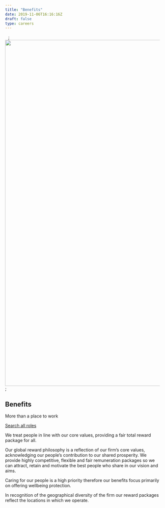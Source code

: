 ```yaml
---
title: "Benefits"
date: 2019-11-06T16:16:16Z
draft: false
type: careers
---
```

<section class="fullbleed  fullbleed--hero fullbleed--project fullbleed--video">
    <div class="fullbleed__inner">
    <div class="progressiveMedia">
        <img src="https://www.arup.com/-/media/arup/images/arupcareers/new/3designers-at-work--london-2015c-arup3.jpg?h=1126&w=2000&hash=42423D7D5BE70BE00D2500BD90C7790E" class="tempImg" alt="" width="10" height="6" DisableWebEdit="False" />;
        <img src="/images/arup-pages/careers/benefits-banner.jpg" class="mainImg" alt="" width="2000" height="1125" DisableWebEdit="False" />;
    </div>
            <!--eo preload="auto" loop="true" muted="muted" class="desktop-only">
                <source src="https://www.arup.com/-/media/arup/videos/sagrada-familia-crop.mp4" type="video/mp4">Your browser does not support the video tag. I suggest you upgrade your browser.
            </video>-->
        <div class="fullbleed__alt-content">
            <div class="container container--3col">
            	<div class="careers__hero-container">
        	    <div class="hero__content hero__content--dark hero__content--careers">
            		<h1>Benefits</h1>
            		<p class="intro">More than a place to work</p>
                	<a class="cta-btn modal-trigger" href="#career-overlay">
                    	<span class="cta-btn__text">Search all roles</span>
                    	<span class="cta-btn__icon-wrap">
                        	<span data-grunticon-embed class="cta-btn__icon icon icon-next"></span>
                    	</span>
                	</a>
        		</div>
        		</div>
            </div>
        </div>
    </div>
</section>
<article id="article-anchor" class="text-content">
	<section class="container" id="">
        <div class="rich-text">
            <div class="reveal rich-text__content">
               <p>We treat people in line with our core values, providing a fair total reward package for all.</p>
               <p>Our global reward philosophy is a reflection of our firm&rsquo;s core values, acknowledging our people&rsquo;s contribution to our shared prosperity. We provide highly competitive, flexible and fair remuneration packages so we can attract, retain and motivate the best people who share in our vision and aims.&nbsp;</p>
<p>Caring for our people is a high priority therefore our benefits focus primarily on offering wellbeing protection.&nbsp;</p>
<p>In recognition of the geographical diversity of the firm our reward packages reflect the locations in which we operate.&nbsp;</p>
            </div>
        </div>
    </section>